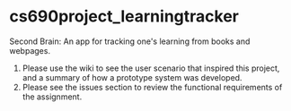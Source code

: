 # cs690project_learningtracker
Second Brain: An app for tracking one's learning from books and webpages. 

1. Please use the wiki to see the user scenario that inspired this project, and a summary of how a prototype system was developed. 
2. Please see the issues section to review the functional requirements of the assignment. 
